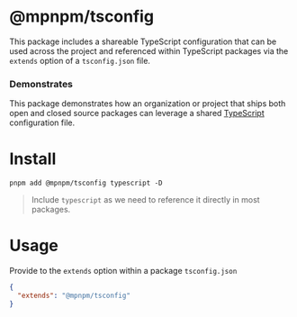 # @mpnpm/tsconfig

This package includes a shareable TypeScript configuration that can be used across the project and referenced within TypeScript packages via the `extends` option of a `tsconfig.json` file.

### Demonstrates

This package demonstrates how an organization or project that ships both open and closed source packages can leverage a shared [TypeScript](https://typescriptlang.org) configuration file.

# Install

```cli
pnpm add @mpnpm/tsconfig typescript -D
```

> Include `typescript` as we need to reference it directly in most packages.

# Usage

Provide to the `extends` option within a package `tsconfig.json`

```json
{
  "extends": "@mpnpm/tsconfig"
}
```
